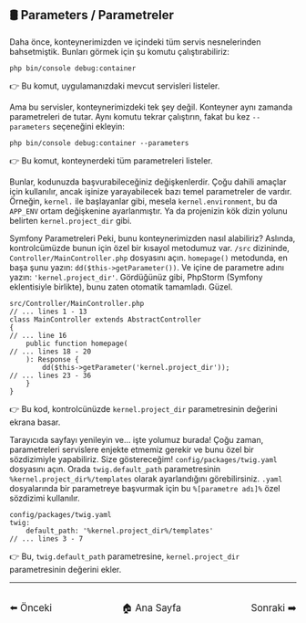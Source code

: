 ## 🛢️ Parameters / Parametreler

Daha önce, konteynerimizden ve içindeki tüm servis nesnelerinden bahsetmiştik. Bunları görmek için şu komutu çalıştırabiliriz:

```
php bin/console debug:container
```

👉 Bu komut, uygulamanızdaki mevcut servisleri listeler.

Ama bu servisler, konteynerimizdeki tek şey değil. Konteyner aynı zamanda parametreleri de tutar. Aynı komutu tekrar çalıştırın, fakat bu kez `--parameters` seçeneğini ekleyin:

```
php bin/console debug:container --parameters
```

👉 Bu komut, konteynerdeki tüm parametreleri listeler.

Bunlar, kodunuzda başvurabileceğiniz değişkenlerdir. Çoğu dahili amaçlar için kullanılır, ancak işinize yarayabilecek bazı temel parametreler de vardır. Örneğin, `kernel.` ile başlayanlar gibi, mesela `kernel.environment`, bu da `APP_ENV` ortam değişkenine ayarlanmıştır. Ya da projenizin kök dizin yolunu belirten `kernel.project_dir` gibi.

Symfony Parametreleri
Peki, bunu konteynerimizden nasıl alabiliriz? Aslında, kontrolcümüzde bunun için özel bir kısayol metodumuz var. `/src` dizininde, `Controller/MainController.php` dosyasını açın. `homepage()` metodunda, en başa şunu yazın: `dd($this->getParameter())`. Ve içine de parametre adını yazın: `'kernel.project_dir'`. Gördüğünüz gibi, PhpStorm (Symfony eklentisiyle birlikte), bunu zaten otomatik tamamladı. Güzel.

```
src/Controller/MainController.php
// ... lines 1 - 13
class MainController extends AbstractController
{
// ... line 16
    public function homepage(
// ... lines 18 - 20
    ): Response {
        dd($this->getParameter('kernel.project_dir'));
// ... lines 23 - 36
    }
}
```

👉 Bu kod, kontrolcünüzde `kernel.project_dir` parametresinin değerini ekrana basar.

Tarayıcıda sayfayı yenileyin ve... işte yolumuz burada! Çoğu zaman, parametreleri servislere enjekte etmemiz gerekir ve bunu özel bir sözdizimiyle yapabiliriz. Size göstereceğim! `config/packages/twig.yaml` dosyasını açın. Orada `twig.default_path` parametresinin `%kernel.project_dir%/templates` olarak ayarlandığını görebilirsiniz. `.yaml` dosyalarında bir parametreye başvurmak için bu `%[parametre adı]%` özel sözdizimi kullanılır.

```
config/packages/twig.yaml
twig:
    default_path: '%kernel.project_dir%/templates'
// ... lines 3 - 7
```

👉 Bu, `twig.default_path` parametresine, `kernel.project_dir` parametresinin değerini ekler.

---

<div style="display: flex; justify-content: space-between; align-items: center; margin-top: 32px;">
    <a href="./9_More about Services.md" title="Önceki" style="text-decoration: none; font-size: 1.2em;">⬅️ Önceki</a>
    <a href="../README.md" title="Ana Sayfa" style="text-decoration: none; font-size: 1.2em;">🏠 Ana Sayfa</a>
    <a href="./11_Non-Autowireable Arguments.md" title="Sonraki" style="text-decoration: none; font-size: 1.2em;">Sonraki ➡️</a>
</div>
